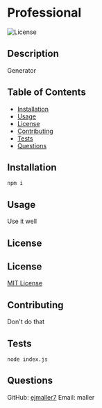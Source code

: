 # Professional
  ![License](https://img.shields.io/badge/license-MIT-blue.svg)

  ## Description
  Generator

  ## Table of Contents
  - [Installation](#installation)
  - [Usage](#usage)
  - [License](#license)
  - [Contributing](#contributing)
  - [Tests](#tests)
  - [Questions](#questions)

  ## Installation
  ```
  npm i
  ```

  ## Usage
  Use it well

  ## License
  ## License
  [MIT License](https://opensource.org/licenses/MIT)

  ## Contributing
  Don't do that

  ## Tests
  ```
  node index.js
  ```

  ## Questions
  GitHub: [ejmaller7](https://github.com/ejmaller7)
  Email: maller
